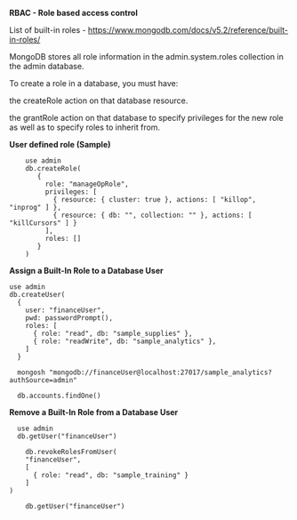 **RBAC - Role based access control**

List of built-in roles - https://www.mongodb.com/docs/v5.2/reference/built-in-roles/

MongoDB stores all role information in the admin.system.roles collection in the admin database.


To create a role in a database, you must have:

the createRole action on that database resource.

the grantRole action on that database to specify privileges for the new role as well as to specify roles to inherit from.

**User defined role (Sample)**

        use admin
        db.createRole(
           {
             role: "manageOpRole", 
             privileges: [
               { resource: { cluster: true }, actions: [ "killop", "inprog" ] },
               { resource: { db: "", collection: "" }, actions: [ "killCursors" ] }
             ],
             roles: []
           }
        )


**Assign a Built-In Role to a Database User**

    use admin
    db.createUser(
      {
        user: "financeUser",
        pwd: passwordPrompt(),        
        roles: [
          { role: "read", db: "sample_supplies" },
          { role: "readWrite", db: "sample_analytics" },
        ]
      }

      mongosh "mongodb://financeUser@localhost:27017/sample_analytics?authSource=admin"

      db.accounts.findOne()

**Remove a Built-In Role from a Database User**

      use admin
      db.getUser("financeUser")
    
        db.revokeRolesFromUser(
        "financeUser",
        [
          { role: "read", db: "sample_training" }
        ]
    )

        db.getUser("financeUser")

